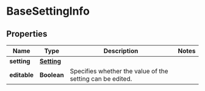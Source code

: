 
# BaseSettingInfo

## Properties
Name | Type | Description | Notes
------------ | ------------- | ------------- | -------------
**setting** | [**Setting**](Setting.md) |  | 
**editable** | **Boolean** | Specifies whether the value of the setting can be edited. | 



